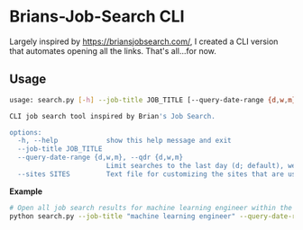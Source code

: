 # Brians-Job-Search CLI

Largely inspired by https://briansjobsearch.com/, I created a CLI version that automates opening all the links. That's all...for now.

## Usage

```bash
usage: search.py [-h] --job-title JOB_TITLE [--query-date-range {d,w,m}] [--sites SITES]

CLI job search tool inspired by Brian's Job Search.

options:
  -h, --help            show this help message and exit
  --job-title JOB_TITLE
  --query-date-range {d,w,m}, --qdr {d,w,m}
                        Limit searches to the last day (d; default), week (w), or month (m)
  --sites SITES         Text file for customizing the sites that are used.
```

**Example**

```bash
# Open all job search results for machine learning engineer within the past week
python search.py --job-title "machine learning engineer" --query-date-range w
```
